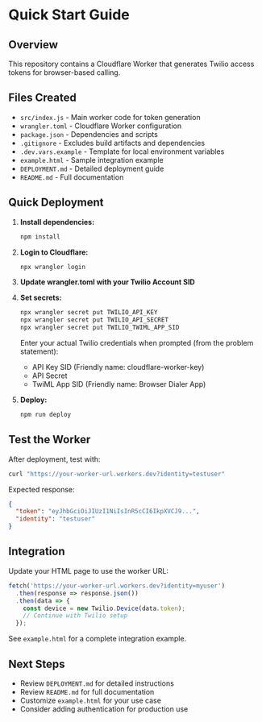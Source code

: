 # Quick Start Guide

## Overview
This repository contains a Cloudflare Worker that generates Twilio access tokens for browser-based calling.

## Files Created
- `src/index.js` - Main worker code for token generation
- `wrangler.toml` - Cloudflare Worker configuration
- `package.json` - Dependencies and scripts
- `.gitignore` - Excludes build artifacts and dependencies
- `.dev.vars.example` - Template for local environment variables
- `example.html` - Sample integration example
- `DEPLOYMENT.md` - Detailed deployment guide
- `README.md` - Full documentation

## Quick Deployment

1. **Install dependencies:**
   ```bash
   npm install
   ```

2. **Login to Cloudflare:**
   ```bash
   npx wrangler login
   ```

3. **Update wrangler.toml with your Twilio Account SID**

4. **Set secrets:**
   ```bash
   npx wrangler secret put TWILIO_API_KEY
   npx wrangler secret put TWILIO_API_SECRET
   npx wrangler secret put TWILIO_TWIML_APP_SID
   ```
   
   Enter your actual Twilio credentials when prompted (from the problem statement):
   - API Key SID (Friendly name: cloudflare-worker-key)
   - API Secret
   - TwiML App SID (Friendly name: Browser Dialer App)

5. **Deploy:**
   ```bash
   npm run deploy
   ```

## Test the Worker

After deployment, test with:
```bash
curl "https://your-worker-url.workers.dev?identity=testuser"
```

Expected response:
```json
{
  "token": "eyJhbGciOiJIUzI1NiIsInR5cCI6IkpXVCJ9...",
  "identity": "testuser"
}
```

## Integration

Update your HTML page to use the worker URL:

```javascript
fetch('https://your-worker-url.workers.dev?identity=myuser')
  .then(response => response.json())
  .then(data => {
    const device = new Twilio.Device(data.token);
    // Continue with Twilio setup
  });
```

See `example.html` for a complete integration example.

## Next Steps

- Review `DEPLOYMENT.md` for detailed instructions
- Review `README.md` for full documentation
- Customize `example.html` for your use case
- Consider adding authentication for production use
